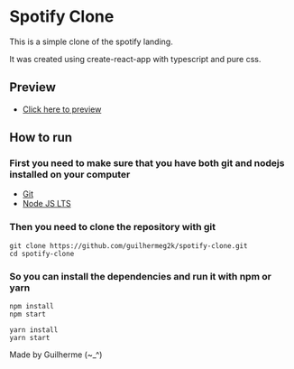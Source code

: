 # Spotify Clone

This is a simple clone of the spotify landing.

It was created using create-react-app with typescript and pure css.

## Preview

- [Click here to preview](https://guilhermeg2k.github.io/spotify-clone/build/)

## How to run

### First you need to make sure that you have both git and nodejs installed on your computer

- [Git](https://git-scm.com/downloads)
- [Node JS LTS](https://nodejs.org/en/download/)

### Then you need to clone the repository with git

```
git clone https://github.com/guilhermeg2k/spotify-clone.git
cd spotify-clone
```

### So you can install the dependencies and run it with npm or yarn

```
npm install
npm start
```

```
yarn install
yarn start
```

Made by Guilherme (~\_^)
